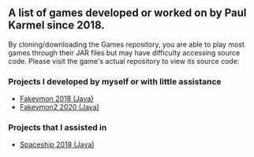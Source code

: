 ## A list of games developed or worked on by Paul Karmel since 2018.

By cloning/downloading the Games repository, you are able to play most games through their JAR files but may have difficulty accessing source code. Please visit the game's actual repository to view its source code:

### Projects I developed by myself or with little assistance
- [Fakeymon 2018 (Java)](https://github.com/paulkia/Fakeymon)
- [Fakeymon2 2020 (Java)](https://github.com/paulkia/Fakeymon2)

### Projects that I assisted in
- [Spaceship 2018 (Java)](https://github.com/paulkia/Spaceship)
